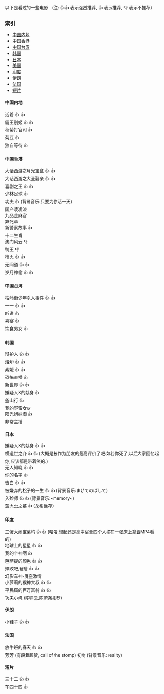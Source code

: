 以下是看过的一些电影
（注: :thumbsup::thumbsup: 表示强烈推荐, :thumbsup: 表示推荐, :thumbsdown: 表示不推荐）
### 索引    
- [中国内地](#中国内地)  
- [中国香港](#中国香港)    
- [中国台湾](#中国台湾)    
- [韩国](#韩国)
- [日本](#日本)
- [美国](#美国)
- [印度](#印度)
- [伊朗](#伊朗)
- [法国](#法国)
- [短片](#短片)

#### 中国内地
活着 :thumbsup: :thumbsup:  
霸王别姬 :thumbsup: :thumbsup:  
秋菊打官司 :thumbsup:  
菊豆 :thumbsup:  
独自等待 :thumbsup:  
#### 中国香港
大话西游之月光宝盒 :thumbsup: :thumbsup:  
大话西游之大圣娶亲 :thumbsup: :thumbsup:  
喜剧之王 :thumbsup: :thumbsup:  
少林足球 :thumbsup:  
功夫 :thumbsup: (背景音乐:只要为你活一天)  
国产凌凌漆  
九品芝麻官  
算死草  
新警察故事 :thumbsup:  
十二生肖  
澳门风云 :thumbsdown:  
鸭王 :thumbsdown:  
枪火 :thumbsup: :thumbsup:  
无间道 :thumbsup: :thumbsup:  
岁月神偷 :thumbsup: :thumbsup:  
#### 中国台湾
枯岭街少年杀人事件 :thumbsup: :thumbsup:  
一一 :thumbsup: :thumbsup:  
听说 :thumbsup:  
喜宴 :thumbsup:  
饮食男女 :thumbsup:  

#### 韩国
辩护人 :thumbsup: :thumbsup:  
熔炉 :thumbsup: :thumbsup:  
素媛 :thumbsup: :thumbsup:  
恐怖直播 :thumbsup:  
新世界 :thumbsup: :thumbsup:  
嫌疑人X的献身 :thumbsup:  
釜山行 :thumbsup:  
我的野蛮女友  
阳光姐妹淘 :thumbsup:  
非常主播

#### 日本
嫌疑人X的献身 :thumbsup: :thumbsup:  
横道世之介 :thumbsup: :thumbsup: (大概是被作为朋友的最高评价了吧:如若你死了,以后大家回忆起你,应该都是带着笑的.)   
无人知晓 :thumbsup: :thumbsup:  
你的名字 :thumbsup:  
告白 :thumbsup: :thumbsup:  
被嫌弃的松子的一生 :thumbsup: :thumbsup: (背景音乐:まげてのばして)  
入殓师 :thumbsup: :thumbsup: (背景音乐:\~memory\~)   
萤火虫之墓 :thumbsup: (龙希推荐)  

#### 印度
三傻大闹宝莱坞 :thumbsup: :thumbsup: (哈哈,想起还是高中宿舍四个人挤在一张床上拿着MP4看的)  
地球上的星星 :thumbsup: :thumbsup:  
我的个神啊 :thumbsup:  
芭萨提的颜色 :thumbsup: :thumbsup:    
摔跤吧,爸爸 :thumbsup: :thumbsup:  
幻影车神-魔盗激情  
小萝莉的猴神大叔 :thumbsup: :thumbsup:  
平民窟的百万富翁 :thumbsup: :thumbsup:  
功夫小蝇 (陈啸云,陈萧尧推荐)  

#### 伊朗
小鞋子 :thumbsup: :thumbsup:

#### 法国
放牛班的春天 :thumbsup: :thumbsup:    
芳芳 (有段舞超赞, call of the stomp)
初吻 (背景音乐: reality)

#### 短片
三十二 :thumbsup: :thumbsup:  
车四十四 :thumbsup:
